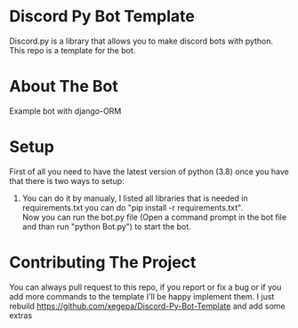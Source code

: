 # Discord Py Bot Template
Discord.py is a library that allows you to make discord bots with python. This repo is a template for the bot.

# About The Bot
Example bot with django-ORM

# Setup
First of all you need to have the latest version of python (3.8) once you have that there is two ways to setup: <br />
1) You can do it by manualy, I listed all libraries that is needed in requirements.txt you can do "pip install -r requirements.txt".  <br />
Now you can run the bot.py file (Open a command prompt in the bot file and than run "python Bot.py") to start the bot. <br />

# Contributing The Project
You can always pull request to this repo, if you report or fix a bug or if you add more commands to the template I'll be happy implement them. 
I just rebuild https://github.com/xegepa/Discord-Py-Bot-Template and add some extras

